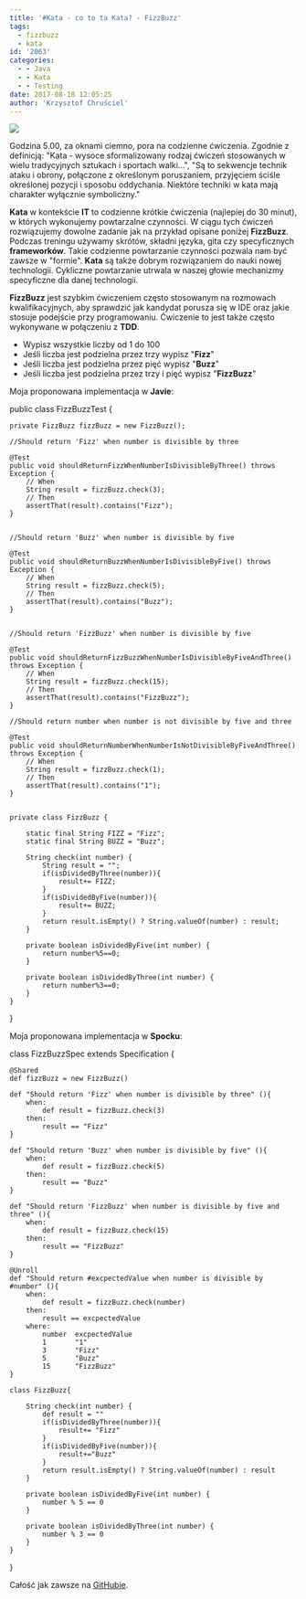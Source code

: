 ```yaml
---
title: '#Kata - co to ta Kata? - FizzBuzz'
tags:
  - fizzbuzz
  - kata
id: '2063'
categories:
  - - Java
  - - Kata
  - - Testing
date: 2017-08-18 12:05:25
author: 'Krzysztof Chruściel'
---
```


[![](http://codecouple.pl/wp-content/uploads/2017/08/katas.png)](http://codecouple.pl/wp-content/uploads/2017/08/katas.png)

Godzina 5.00, za oknami ciemno, pora na codzienne ćwiczenia. Zgodnie z definicją: "Kata - wysoce sformalizowany rodzaj ćwiczeń stosowanych w wielu tradycyjnych sztukach i sportach walki...", "Są to sekwencje technik ataku i obrony, połączone z określonym poruszaniem, przyjęciem ściśle określonej pozycji i sposobu oddychania. Niektóre techniki w kata mają charakter wyłącznie symboliczny."
<!-- more -->
**Kata** w kontekście **IT** to codzienne krótkie ćwiczenia (najlepiej do 30 minut), w których wykonujemy powtarzalne czynności. W ciągu tych ćwiczeń rozwiązujemy dowolne zadanie jak na przykład opisane poniżej **FizzBuzz**. Podczas treningu używamy skrótów, składni języka, gita czy specyficznych **frameworków**. Takie codzienne powtarzanie czynności pozwala nam być zawsze w "formie". **Kata** są także dobrym rozwiązaniem do nauki nowej technologii. Cykliczne powtarzanie utrwala w naszej głowie mechanizmy specyficzne dla danej technologii.

**FizzBuzz** jest szybkim ćwiczeniem często stosowanym na rozmowach kwalifikacyjnych, aby sprawdzić jak kandydat porusza się w IDE oraz jakie stosuje podejście przy programowaniu. Ćwiczenie to jest także często wykonywane w połączeniu z **TDD**.

*   Wypisz wszystkie liczby od 1 do 100
*   Jeśli liczba jest podzielna przez trzy wypisz "**Fizz**"
*   Jeśli liczba jest podzielna przez pięć wypisz "**Buzz**"
*   Jeśli liczba jest podzielna przez trzy i pięć wypisz "**FizzBuzz**"

Moja proponowana implementacja w **Javie**:

public class FizzBuzzTest {

    private FizzBuzz fizzBuzz = new FizzBuzz();

    //Should return 'Fizz' when number is divisible by three

    @Test
    public void shouldReturnFizzWhenNumberIsDivisibleByThree() throws Exception {
        // When
        String result = fizzBuzz.check(3);
        // Then
        assertThat(result).contains("Fizz");
    }


    //Should return 'Buzz' when number is divisible by five

    @Test
    public void shouldReturnBuzzWhenNumberIsDivisibleByFive() throws Exception {
        // When
        String result = fizzBuzz.check(5);
        // Then
        assertThat(result).contains("Buzz");
    }


    //Should return 'FizzBuzz' when number is divisible by five

    @Test
    public void shouldReturnFizzBuzzWhenNumberIsDivisibleByFiveAndThree() throws Exception {
        // When
        String result = fizzBuzz.check(15);
        // Then
        assertThat(result).contains("FizzBuzz");
    }

    //Should return number when number is not divisible by five and three

    @Test
    public void shouldReturnNumberWhenNumberIsNotDivisibleByFiveAndThree() throws Exception {
        // When
        String result = fizzBuzz.check(1);
        // Then
        assertThat(result).contains("1");
    }


    private class FizzBuzz {

        static final String FIZZ = "Fizz";
        static final String BUZZ = "Buzz";

        String check(int number) {
            String result = "";
            if(isDividedByThree(number)){
                result+= FIZZ;
            }
            if(isDividedByFive(number)){
                result+= BUZZ;
            }
            return result.isEmpty() ? String.valueOf(number) : result;
        }

        private boolean isDividedByFive(int number) {
            return number%5==0;
        }

        private boolean isDividedByThree(int number) {
            return number%3==0;
        }
    }

}

Moja proponowana implementacja w **Spocku**:

class FizzBuzzSpec extends Specification {

    @Shared
    def fizzBuzz = new FizzBuzz()

    def "Should return 'Fizz' when number is divisible by three" (){
        when:
            def result = fizzBuzz.check(3)
        then:
            result == "Fizz"
    }

    def "Should return 'Buzz' when number is divisible by five" (){
        when:
            def result = fizzBuzz.check(5)
        then:
            result == "Buzz"
    }

    def "Should return 'FizzBuzz' when number is divisible by five and three" (){
        when:
            def result = fizzBuzz.check(15)
        then:
            result == "FizzBuzz"
    }

    @Unroll
    def "Should return #excpectedValue when number is divisible by #number" (){
        when:
            def result = fizzBuzz.check(number)
        then:
            result == excpectedValue
        where:
            number  excpectedValue
            1       "1"
            3       "Fizz"
            5       "Buzz"
            15      "FizzBuzz"
    }

    class FizzBuzz{

        String check(int number) {
            def result = ""
            if(isDividedByThree(number)){
                result+= "Fizz"
            }
            if(isDividedByFive(number)){
                result+="Buzz"
            }
            return result.isEmpty() ? String.valueOf(number) : result
        }

        private boolean isDividedByFive(int number) {
            number % 5 == 0
        }

        private boolean isDividedByThree(int number) {
            number % 3 == 0
        }
    }

}

Całość jak zawsze na [GitHubie](https://github.com/kchrusciel/Katas).